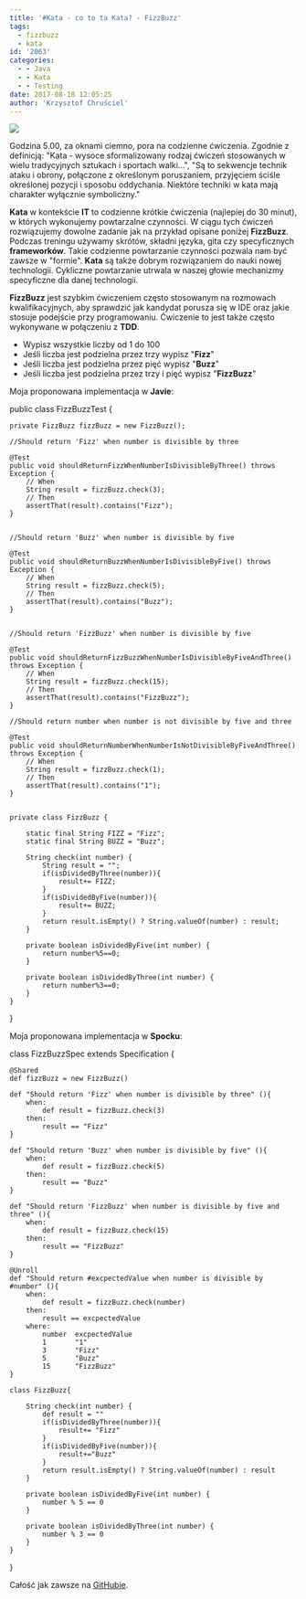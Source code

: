 ```yaml
---
title: '#Kata - co to ta Kata? - FizzBuzz'
tags:
  - fizzbuzz
  - kata
id: '2063'
categories:
  - - Java
  - - Kata
  - - Testing
date: 2017-08-18 12:05:25
author: 'Krzysztof Chruściel'
---
```


[![](http://codecouple.pl/wp-content/uploads/2017/08/katas.png)](http://codecouple.pl/wp-content/uploads/2017/08/katas.png)

Godzina 5.00, za oknami ciemno, pora na codzienne ćwiczenia. Zgodnie z definicją: "Kata - wysoce sformalizowany rodzaj ćwiczeń stosowanych w wielu tradycyjnych sztukach i sportach walki...", "Są to sekwencje technik ataku i obrony, połączone z określonym poruszaniem, przyjęciem ściśle określonej pozycji i sposobu oddychania. Niektóre techniki w kata mają charakter wyłącznie symboliczny."
<!-- more -->
**Kata** w kontekście **IT** to codzienne krótkie ćwiczenia (najlepiej do 30 minut), w których wykonujemy powtarzalne czynności. W ciągu tych ćwiczeń rozwiązujemy dowolne zadanie jak na przykład opisane poniżej **FizzBuzz**. Podczas treningu używamy skrótów, składni języka, gita czy specyficznych **frameworków**. Takie codzienne powtarzanie czynności pozwala nam być zawsze w "formie". **Kata** są także dobrym rozwiązaniem do nauki nowej technologii. Cykliczne powtarzanie utrwala w naszej głowie mechanizmy specyficzne dla danej technologii.

**FizzBuzz** jest szybkim ćwiczeniem często stosowanym na rozmowach kwalifikacyjnych, aby sprawdzić jak kandydat porusza się w IDE oraz jakie stosuje podejście przy programowaniu. Ćwiczenie to jest także często wykonywane w połączeniu z **TDD**.

*   Wypisz wszystkie liczby od 1 do 100
*   Jeśli liczba jest podzielna przez trzy wypisz "**Fizz**"
*   Jeśli liczba jest podzielna przez pięć wypisz "**Buzz**"
*   Jeśli liczba jest podzielna przez trzy i pięć wypisz "**FizzBuzz**"

Moja proponowana implementacja w **Javie**:

public class FizzBuzzTest {

    private FizzBuzz fizzBuzz = new FizzBuzz();

    //Should return 'Fizz' when number is divisible by three

    @Test
    public void shouldReturnFizzWhenNumberIsDivisibleByThree() throws Exception {
        // When
        String result = fizzBuzz.check(3);
        // Then
        assertThat(result).contains("Fizz");
    }


    //Should return 'Buzz' when number is divisible by five

    @Test
    public void shouldReturnBuzzWhenNumberIsDivisibleByFive() throws Exception {
        // When
        String result = fizzBuzz.check(5);
        // Then
        assertThat(result).contains("Buzz");
    }


    //Should return 'FizzBuzz' when number is divisible by five

    @Test
    public void shouldReturnFizzBuzzWhenNumberIsDivisibleByFiveAndThree() throws Exception {
        // When
        String result = fizzBuzz.check(15);
        // Then
        assertThat(result).contains("FizzBuzz");
    }

    //Should return number when number is not divisible by five and three

    @Test
    public void shouldReturnNumberWhenNumberIsNotDivisibleByFiveAndThree() throws Exception {
        // When
        String result = fizzBuzz.check(1);
        // Then
        assertThat(result).contains("1");
    }


    private class FizzBuzz {

        static final String FIZZ = "Fizz";
        static final String BUZZ = "Buzz";

        String check(int number) {
            String result = "";
            if(isDividedByThree(number)){
                result+= FIZZ;
            }
            if(isDividedByFive(number)){
                result+= BUZZ;
            }
            return result.isEmpty() ? String.valueOf(number) : result;
        }

        private boolean isDividedByFive(int number) {
            return number%5==0;
        }

        private boolean isDividedByThree(int number) {
            return number%3==0;
        }
    }

}

Moja proponowana implementacja w **Spocku**:

class FizzBuzzSpec extends Specification {

    @Shared
    def fizzBuzz = new FizzBuzz()

    def "Should return 'Fizz' when number is divisible by three" (){
        when:
            def result = fizzBuzz.check(3)
        then:
            result == "Fizz"
    }

    def "Should return 'Buzz' when number is divisible by five" (){
        when:
            def result = fizzBuzz.check(5)
        then:
            result == "Buzz"
    }

    def "Should return 'FizzBuzz' when number is divisible by five and three" (){
        when:
            def result = fizzBuzz.check(15)
        then:
            result == "FizzBuzz"
    }

    @Unroll
    def "Should return #excpectedValue when number is divisible by #number" (){
        when:
            def result = fizzBuzz.check(number)
        then:
            result == excpectedValue
        where:
            number  excpectedValue
            1       "1"
            3       "Fizz"
            5       "Buzz"
            15      "FizzBuzz"
    }

    class FizzBuzz{

        String check(int number) {
            def result = ""
            if(isDividedByThree(number)){
                result+= "Fizz"
            }
            if(isDividedByFive(number)){
                result+="Buzz"
            }
            return result.isEmpty() ? String.valueOf(number) : result
        }

        private boolean isDividedByFive(int number) {
            number % 5 == 0
        }

        private boolean isDividedByThree(int number) {
            number % 3 == 0
        }
    }

}

Całość jak zawsze na [GitHubie](https://github.com/kchrusciel/Katas).